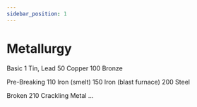 ```yaml
---
sidebar_position: 1
---
```


# Metallurgy

Basic
1	Tin, Lead
50	Copper
100	Bronze

Pre-Breaking
110	Iron (smelt)
150	Iron (blast furnace)
200	Steel

Broken
210	Crackling Metal
…
